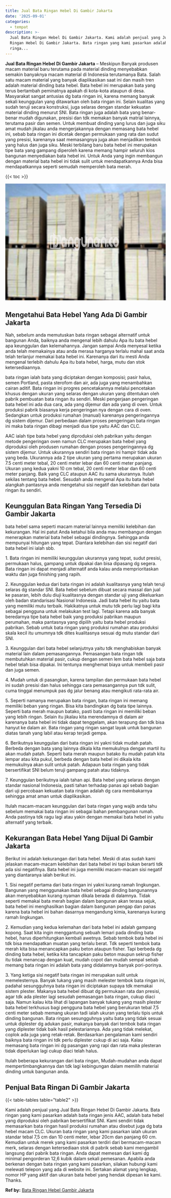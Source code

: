 ```yaml
---
title: Jual Bata Ringan Hebel Di Gambir Jakarta
date: '2025-09-01'
categories:
  - tempat
description: >-
  Jual Bata Ringan Hebel Di Gambir Jakarta. Kami adalah penjual yang Jual Bata
  Ringan Hebel Di Gambir Jakarta. Bata ringan yang kami pasarkan adalah bata
  ringa...
---
```


**Jual Bata Ringan Hebel Di Gambir Jakarta** – Meskipun Banyak produsen macam material baru terutama pada material dinding menyebabkan semakin banyaknya macam material di Indonesia terutamanya Bata. Salah satu macam material yang banyak diaplikasikan saat ini dan masih tren adalah material dinding bata hebel. Bata hebel ini merupakan bata yang terus bertambah peminatnya apakah di kota-kota ataupun di desa. Masyarakat sangat antusias dg bata ringan ini, karena memang banyak sekali keunggulan yang ditawarkan oleh bata ringan ini. Selain kualitas yang sudah teruji secara konstruksi, juga selaras dengan standar kekuatan material dinding menurut SNI. Bata ringan juga adalah bata yang benar-benar mudah digunakan, presisi dan tdk memakan banyak matrial lainnya, terutama pasir dan semen. Untuk membuat dinding yang lurus dan juga siku amat mudah jikalau anda mengerjakannya dengan memasang bata hebel ini, sebab bata ringan ini dicetak dengan permukaan yang rata dan sudut yang presisi, karenanya saat memasangnya juga akan menjadikan tembok yang halus dan juga siku. Meski terbilang baru bata hebel ini merupakan tipe bata yang gampang diperoleh karena memang hampir seluruh kios bangunan menyediakan bata hebel ini. Untuk Anda yang ingin membangun dengan material bata hebel ini tidak sulit untuk mendapatkannya Anda bisa mendapatkannya seperti semudah memperoleh bata merah.

{{< toc >}}

![Jual Bata Ringan Hebel Di Gambir Jakarta](/images/jual-hebel-murah-05.png)

## Mengetahui Bata Hebel Yang Ada Di Gambir Jakarta

Nah, sebelum anda memutuskan bata ringan sebagai alternatif untuk bangunan Anda, baiknya anda mengenal lebih dahulu Apa itu bata hebel apa keunggulan dan kelemahannya. Jangan sampai Anda menyesal ketika anda telah memakainya atau anda merasa harganya terlalu mahal saat anda telah terlanjur memakai bata hebel ini. Karenanya dari itu mesti Anda mengenal terlebih dahulu Apa itu bata hebel, harga, mutu dan stok ketersediaannya.

bata ringan ialah bata yang diciptakan dengan komposisi; pasir halus, semen Portland, pasta sterofom dan air, ada juga yang menambahkan cairan aditif. Bata ringan ini progres pencetakannya melalui pencetakan khusus dengan ukuran yang selaras dengan ukuran yang ditentukan oleh pabrik pembuatan bata ringan itu sendiri. Meski pengerjaan pengeringan bata hebel ini ada dua cara, ada yang dijemur dan ada yang di oven. Untuk produksi pabrik biasanya kerja pengeringan nya dengan cara di oven. Sedangkan untuk produksi rumahan (manual) karenanya pengeringannya dg sistem dijemur. Dari perbedaan dalam proses pengeringan bata ringan ini maka bata ringan dibagi menjadi dua tipe yaitu AAC dan CLC.

AAC ialah tipe bata hebel yang diproduksi oleh pabrikan yaitu dengan metode pengeringan oven namun CLC merupakan bata hebel yang diproduksi oleh produsen rumahan dengan proses pengeringannya dg sistem dijemur. Untuk ukurannya sendiri bata ringan ini hampir tidak ada yang beda. Ukurannya ada 2 tipe ukuran yang pertama merupakan ukuran 7.5 centi meter tebal, 20 centi meter lebar dan 60 centi meter panjang. Ukuran yang kedua yakni 10 cm tebal, 20 centi meter lebar dan 60 centi meter panjang. Baik yang CLC ataupun AAC itu sama ukurannya. Itulah sekilas tentang bata hebel. Sesudah anda mengenal Apa itu bata hebel alangkah pantasnya anda mengetahui sisi negatif dan kelebihan dari bata ringan itu sendiri.

## Keunggulan Bata Ringan Yang Tersedia Di Gambir Jakarta

bata hebel sama seperti macam material lainnya memiliki kelebihan dan kekurangan. Hal ini patut Anda ketahui bila anda mau membangun dengan menerapkan material bata hebel sebagai dindingnya. Sehingga anda mempunyai hitungan yang tepat. Diantara kelebihan dan sisi negatif dari bata hebel ini ialah sbb.

1\. Bata ringan ini memiliki keunggulan ukurannya yang tepat, sudut presisi, permukaan halus, gampang untuk dipakai dan bisa dipasang dg segera. Bata ringan ini dapat menjadi alternatif anda kalau anda memprioritaskan waktu dan juga finishing yang rapih.

2\. Keunggulan kedua dari bata ringan ini adalah kualitasnya yang telah teruji selaras dg standar SNI. Bata hebel sebelum dibuat secara massal dan jual ke pasaran, lebih dulu diuji kualitasnya dengan standar uji yang dikeluarkan oleh badan standarisasi Nasional Indonesia. Jadi bata hebel itu yaitu bata yang memiliki mutu terbaik. Hakikatnya untuk mutu tdk perlu lagi bagi kita sebagai pengguna untuk melakukan test lagi. Tetapi karena ada banyak beredarnya tipe bata hebel baik yang produksi pabrikan maupun perumahan, maka pantasnya yang dipilih yaitu bata hebel produksi pabrikan. Sebab untuk bata ringan yang produksi rumahan atau produksi skala kecil itu umumnya tdk dites kualitasnya sesuai dg mutu standar dari SNI.

3\. Keunggulan dari bata hebel selanjutnya yaitu tdk menghabiskan banyak material lain dalam pemasangannya. Pemasangan bata ringan tdk membutuhkan material pasir, cukup dengan semen lem bata hebel saja bata hebel telah bisa dipakai. Ini tentunya menghemat biaya untuk membeli pasir dan juga semen.

4\. Mudah untuk di pasangkan, karena tampilan dan permukaan bata hebel ini sudah presisi dan halus sehingga cara pemasangannya pun tdk sulit, cuma tinggal menumpuk pas dg jalur benang atau mengikuti rata-rata air.

5\. Seperti namanya merupakan bata ringan, bata ringan ini memang memiliki beban yang ringan. Bisa kita bandingkan dg bata tipe lainnya. Seperti bata merah maupun batako, pasti bata ringan ini memiliki beban yang lebih ringan. Selain itu jikalau kita merendamnya di dalam air karenanya bata hebel ini tidak dapat tenggelam, akan terapung dan tdk bisa hanyut ke dalam air. Bata ringan yang ringan sangat layak untuk bangunan diatas tanah yang labil atau kerap terjadi gempa.

6\. Berikutnya keunggulan dari bata ringan ini yakni tidak mudah patah. Berbeda dengan bata yang lainnya dikala kita memukulnya dengan martil itu akan mudah patah. Seperti bata merah maupun batako itu mudah patah kita lempar atau kita pukul, berbeda dengan bata hebel ini dikala kita memukulnya akan sulit untuk patah. Adapaun bata ringan yang tidak bersertifikat SNI belum teruji gampang patah atau tidaknya.

7\. Keunggulan berikutnya ialah tahan api. Bata hebel yang selaras dengan standar nasional Indonesia, pasti tahan terhadap panas api sebab bagian dari uji percobaan kekuatan bata ringan adalah dg cara membakarnya sehingga amat aman untuk diaplikasikan.

Itulah macam-macam keunggulan dari bata ringan yang wajib anda tahu sebelum memakai bata ringan ini sebagai bahan pembangunan rumah. Anda pastinya tdk ragu lagi atau yakin dengan memakai bata hebel ini yaitu alternatif yang terbaik.

## Kekurangan Bata Hebel Yang Dijual Di Gambir Jakarta

Berikut ini adalah kekurangan dari bata hebel. Meski di atas sudah kami jelaskan macam-macam kelebihan dari bata hebel ini tapi bukan berarti tdk ada sisi negatifnya. Bata hebel ini juga memiliki macam-macam sisi negatif yang diantaranya ialah berikut ini.

1\. Sisi negatif pertama dari bata ringan ini yakni kurang ramah lingkungan. Bangunan yang menggunakan bata hebel sebagai dinding bangunannya akan menyebabkan kurang nyaman dikala berada di dalamnya. Tidak seperti memakai bata merah bagian dalam bangunan akan terasa sejuk, bata hebel ini menghasilkan bagian dalam bangunan pengap dan panas karena bata hebel ini bahan dasarnya mengandung kimia, karenanya kurang ramah lingkungan.

2\. Kemudian yang kedua kelemahan dari bata hebel ini adalah gampang kopong. Saat kita ingin menggantung sebuah lemari pada dinding bata hebel, harus diperhitungkan kembali awetnya. Sebab tembok bata hebel ini tdk bisa mendapatkan muatan yang terlalu berat. Tdk seperti tembok bata merah kita bisa menancapkan paku beton ataupun fisher. Tapi berbeda dg dinding bata hebel, ketika kita tancapkan paku beton maupun sekrup fisher itu tidak menancap dengan kuat, mudah copot dan mudah sempal sebab memang bata ringan ini adalah bata yang didalamnya banyak pori-porinya.

3\. Yang ketiga sisi negatif bata ringan ini merupakan sulit untuk memelesternya. Banyak tukang yang masih melester tembok bata ringan ini, padahal sesungguhnya bata ringan ini diciptakan supaya tdk memakai sistem plester. Makanya bata hebel dibuat dg permukaan rata dan presisi, agar tdk ada plester lagi sesudah pemasangan bata ringan, cukup diaci saja. Namun kalau kita lihat di lapangan banyak tukang yang masih plester bata hebel terkhusus bagi pengguna bata hebel yang berukuran tebal 7,5 centi meter sebab memang ukuran tadi ialah ukuran yang terlalu tipis untuk dinding bangunan. Bata ringan sesungguhnya yaitu bata yang tidak sesuai untuk diplester dg adukan pasir, makanya banyak dari tembok bata ringan yang diplester tidak baik hasil pelestariannya. Ada yang tidak melekat, coplok ada juga yang retak-retak. Berdasarkan pengalaman kami sendiri baiknya bata ringan ini tdk perlu diplester cukup di aci saja. Kalau memasang bata ringan ini dg pasangan yang rapi dan rata maka plesteran tidak diperlukan lagi cukup diaci telah halus.

Itulah beberapa kekurangan dari bata ringan, Mudah-mudahan anda dapat mempertimbangkannya dan tdk lagi kebingungan dalam memilih material dinding untuk bangunan anda.

## Penjual Bata Ringan Di Gambir Jakarta

{{< table-tables table="table2" >}}

Kami adalah penjual yang Jual Bata Ringan Hebel Di Gambir Jakarta. Bata ringan yang kami pasarkan adalah bata ringan jenis AAC, adalah bata hebel yang diproduksi oleh pabrikan bersertifikat SNI. Kami sendiri tidak memasarkan bata ringan hasil produksi rumahan atau disebut juga dg bata hebel macam CLC. Ukuran bata ringan yang kami pasarkan ialah ukuran standar tebal 7,5 cm dan 10 centi meter, lebar 20cm dan panjang 60 cm. Kemudian untuk merek yang kami pasarkan terdiri dari bermacam-macam merk, selaras dengan ketersediaan stok di pabrik sebab kami mengambil langsung dari pabrik bata ringan. Anda dapat memesan dari kami dg minimal pengorderan 12,6 kubik dalam sekali pemesanan. Apabila anda berkenan dengan bata ringan yang kami pasarkan, silakan hubungi kami melewati telepon yang ada di website ini. Sertakan alamat yang lengkap, nomor HP yang aktif dan ukuran bata hebel yang hendak dipesan ke kami. Thanks.

**Ref by:** [Bata Ringan Hebel Gambir Jakarta](https://id.wikipedia.org/wiki/Bata)
